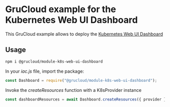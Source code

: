# GruCloud example for the Kubernetes Web UI Dashboard

This GruCloud example allows to deploy the [Kubernetes Web UI Dashboard](https://kubernetes.io/docs/tasks/access-application-cluster/web-ui-dashboard/)

## Usage

```sh
npm i @grucloud/module-k8s-web-ui-dashboard
```

In your _iac.js_ file, import the package:

```js
const Dashboard = require("@grucloud/module-k8s-web-ui-dashboard");
```

Invoke the _createResources_ function with a K8sProvider instance

```js
const dashboardResources = await Dashboard.createResources({ provider });
```
